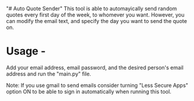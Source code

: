 "# Auto Quote Sender" 
This tool is able to automayically send random quotes every first day of the week, to whomever you want. However, you can modify the email text, and specify the day you want to send the quote on.

# Usage - 
Add your email address, email password, and the desired person's email address and run the "main.py" file.

Note: If you use gmail to send emails consider turning "Less Secure Apps" option ON to be able to sign in automatically when running this tool.
